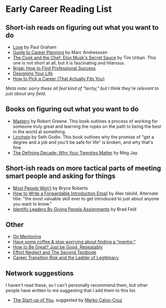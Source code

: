 # Early Career Reading List

## Short-ish reads on figuring out what you want to do
* [Love](http://www.paulgraham.com/love.html) by Paul Graham
* [Guide to Career Planning](http://pmarchive.com/guide_to_career_planning_part0.html) by Marc Andreessen
* [The Cook and the Chef: Elon Musk's Secret Sauce](https://waitbutwhy.com/2015/11/the-cook-and-the-chef-musks-secret-sauce.html) by Tim Urban. This one is not short at all, but it is fascinating and hilarious.
* [Ikigai: How to Find Professional Success](https://adamnash.blog/2018/02/06/ikigai-how-to-find-professional-success/)
* [Designing Your Life](https://www.amazon.com/Designing-Your-Life-Well-Lived-Joyful/dp/1101875321)
* [How to Pick a Career (That Actually Fits You)](https://waitbutwhy.com/2018/04/picking-career.html)
    
*Meta note: sorry these all feel kind of "techy," but I think they're relevant to just about any field.*

## Books on figuring out what you want to do
* [Mastery](https://www.amazon.com/Mastery-Robert-Greene/dp/014312417X) by Robert Greene. This book outlines a process of working for someone truly great and learning the ropes on the path to being the best in the world at something.
* [Linchpin](https://www.amazon.com/Linchpin-Are-Indispensable-Seth-Godin/dp/1591844096) by Seth Godin. This book outlines why the promise of "get a degree and a job and you'll be safe for life" is broken, and why that's fine. 
* [The Defining Decade: Why Your Twenties Matter](https://www.amazon.com/Defining-Decade-Your-Twenties-Matter/dp/0446561754) by Meg Jay

## Short-ish reads on more tactical parts of meeting smart people and asking for things
* [Most People Won’t](http://bryce.vc/post/64889707700/most-people-wont) by Bryce Roberts
* [How to Write a Forwardable Introduction Email](https://alexiskold.net/2015/06/24/how-to-write-a-forwardable-introduction-email/) by Alex Iskold. Alternate title: "the most valuable skill ever to get introduced to just about anyone you want to know." 
* [Identify Leaders By Giving People Assignments](https://feld.com/archives/2014/12/identify-leaders-giving-people-assignments.html) by Brad Feld

## Other
- [On Mentoring](https://themanual.org/read/issues/4/diana-kimball/article)
- [Have some coffee & stop worrying about finding a “mentor.”](https://medium.com/thelist/have-some-coffee-9e468d958e77)
- [How to Be Great? Just be Good, Repeatably](https://blog.stephsmith.io/how-to-be-great/)
- [Effort Neglect and The Second Textbook](https://medium.com/@kevinconnolly/effort-neglect-and-the-second-textbook-434a3400be2f)
- [Career Transition Risk and the Ladder of Legitimacy](https://www.nickdewilde.com/career-transitions-and-the-ladder-of-legitimacy/)

## Network suggestions
I haven't read these, so I can't personally recommend them, but other people have written to me suggesting that I add them to this list.
- [The Start-up of You](https://www.amazon.com/Start-up-You-Future-Yourself-Transform-ebook/dp/B0050DIWHU), suggested by [Marko Calvo-Cruz](https://twitter.com/CruzCalvo)
